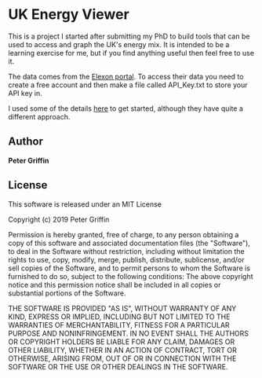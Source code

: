 # UK Energy Viewer

This is a project I started after submitting my PhD to build tools that can be used to access and graph the UK's energy mix. It is intended to be a learning exercise for me, but if you find anything useful then feel free to use it.


The data comes from the [Elexon portal](https://www.elexonportal.co.uk/scripting). To access their data you need to create a free account and then make a file called API_Key.txt to store your API key in.

I used some of the details [here](https://energyanalyst.co.uk/uk-power-market-data-python-xml-and-pandas-dataframes/) to get started, although they have quite a different approach.

## Author

**Peter Griffin**

## License
This software is released under an MIT License

Copyright (c) 2019 Peter Griffin

Permission is hereby granted, free of charge, to any person obtaining a copy of this software and associated documentation files (the "Software"), to deal in the Software without restriction, including without limitation the rights to use, copy, modify, merge, publish, distribute, sublicense, and/or sell copies of the Software, and to permit persons to whom the Software is furnished to do so, subject to the following conditions:
The above copyright notice and this permission notice shall be included in all copies or substantial portions of the Software. 

THE SOFTWARE IS PROVIDED "AS IS", WITHOUT WARRANTY OF ANY KIND, EXPRESS OR IMPLIED, INCLUDING BUT NOT LIMITED TO THE WARRANTIES OF MERCHANTABILITY, FITNESS FOR A PARTICULAR PURPOSE AND NONINFRINGEMENT. IN NO EVENT SHALL THE AUTHORS OR COPYRIGHT HOLDERS BE LIABLE FOR ANY CLAIM, DAMAGES OR OTHER LIABILITY, WHETHER IN AN ACTION OF CONTRACT, TORT OR OTHERWISE, ARISING FROM, OUT OF OR IN CONNECTION WITH THE SOFTWARE OR THE USE OR OTHER DEALINGS IN THE SOFTWARE.
